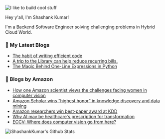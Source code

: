 ![I like to build cool stuff](https://res.cloudinary.com/dt8g3rhcy/image/upload/v1595929574/i_like_to_build_cool_shit._1_nzbwjh.png)

Hey y'all, I'm Shashank Kumar! 

I'm a Backend Software Engineer solving challenging problems in Hybrid Cloud World.

### 📕 My Latest Blogs
<!-- BLOG-POST-LIST:START -->
- [The habit of writing efficient code](https://medium.com/@ishashankkumar/the-habit-of-writing-efficient-code-153b05f04269?source=rss-d24dda280d5f------2)
- [A trip to the Library can help reduce recurring bills.](https://medium.com/swlh/a-trip-to-the-library-can-help-reduce-recurring-bills-23bca495cdf5?source=rss-d24dda280d5f------2)
- [The Magic Behind One-Line Expressions in Python](https://medium.com/swlh/the-magic-behind-one-line-expressions-in-python-816c10180c5c?source=rss-d24dda280d5f------2)
<!-- BLOG-POST-LIST:END -->

### 📕 Blogs by Amazon
<!-- AMAZON-BLOG-POST-LIST:START -->
- [How one Amazon scientist views the challenges facing women in computer vision](https://www.amazon.science/amazon-scientist-amaia-salvador-on-challenges-for-women-in-computer-vision-stem)
- [Amazon Scholar wins “highest honor” in knowledge discovery and data mining](https://www.amazon.science/blog/thorsten-joachims-amazon-scholar-knowledge-discovery-and-data-mining-conference-honor)
- [Amazon researchers win best-paper award at KDD](https://www.amazon.science/blog/amazon-researchers-win-best-paper-award-at-kdd)
- [Why AI may be healthcare's prescription for transformation](https://www.amazon.science/videos-webinars/benefits-of-cloud-computing-for-healthcare-kdd-2020)
- [ECCV: Where does computer vision go from here?](https://www.amazon.science/european-conference-on-computer-vision-2020-amazon-scholar-thomas-brox)
<!-- AMAZON-BLOG-POST-LIST:END -->



<img align="center" alt="iShashankKumar's Github Stats" src="https://github-readme-stats.vercel.app/api?username=ishashankkumar&show_icons=true&hide_border=true" />
